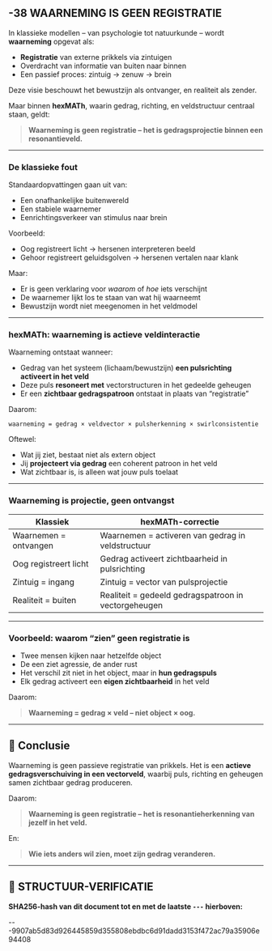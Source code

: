 ## -38 WAARNEMING IS GEEN REGISTRATIE

In klassieke modellen – van psychologie tot natuurkunde – wordt **waarneming** opgevat als:

* **Registratie** van externe prikkels via zintuigen
* Overdracht van informatie van buiten naar binnen
* Een passief proces: zintuig → zenuw → brein

Deze visie beschouwt het bewustzijn als ontvanger, en realiteit als zender.

Maar binnen **hexMATh**, waarin gedrag, richting, en veldstructuur centraal staan, geldt:

> **Waarneming is geen registratie – het is gedragsprojectie binnen een resonantieveld.**

---

### De klassieke fout

Standaardopvattingen gaan uit van:

* Een onafhankelijke buitenwereld
* Een stabiele waarnemer
* Eenrichtingsverkeer van stimulus naar brein

Voorbeeld:

* Oog registreert licht → hersenen interpreteren beeld
* Gehoor registreert geluidsgolven → hersenen vertalen naar klank

Maar:

* Er is geen verklaring voor *waarom* of *hoe* iets verschijnt
* De waarnemer lijkt los te staan van wat hij waarneemt
* Bewustzijn wordt niet meegenomen in het veldmodel

---

### hexMATh: waarneming is actieve veldinteractie

Waarneming ontstaat wanneer:

* Gedrag van het systeem (lichaam/bewustzijn) **een pulsrichting activeert in het veld**
* Deze puls **resoneert met** vectorstructuren in het gedeelde geheugen
* Er een **zichtbaar gedragspatroon** ontstaat in plaats van “registratie”

Daarom:

```hexMATh
waarneming = gedrag × veldvector × pulsherkenning × swirlconsistentie
```

Oftewel:

* Wat jij ziet, bestaat niet als extern object
* Jij **projecteert via gedrag** een coherent patroon in het veld
* Wat zichtbaar is, is alleen wat jouw puls toelaat

---

### Waarneming is projectie, geen ontvangst

| Klassiek              | hexMATh-correctie                                    |
| --------------------- | ---------------------------------------------------- |
| Waarnemen = ontvangen | Waarnemen = activeren van gedrag in veldstructuur    |
| Oog registreert licht | Gedrag activeert zichtbaarheid in pulsrichting       |
| Zintuig = ingang      | Zintuig = vector van pulsprojectie                   |
| Realiteit = buiten    | Realiteit = gedeeld gedragspatroon in vectorgeheugen |

---

### Voorbeeld: waarom “zien” geen registratie is

* Twee mensen kijken naar hetzelfde object
* De een ziet agressie, de ander rust
* Het verschil zit niet in het object, maar in **hun gedragspuls**
* Elk gedrag activeert een **eigen zichtbaarheid** in het veld

Daarom:

> **Waarneming = gedrag × veld – niet object × oog.**

---

## 📘 Conclusie

Waarneming is geen passieve registratie van prikkels.
Het is een **actieve gedragsverschuiving in een vectorveld**, waarbij puls, richting en geheugen samen zichtbaar gedrag produceren.

Daarom:

> **Waarneming is geen registratie – het is resonantieherkenning van jezelf in het veld.**

En:

> **Wie iets anders wil zien, moet zijn gedrag veranderen.**

---

## 🔏 STRUCTUUR-VERIFICATIE

**SHA256-hash van dit document tot en met de laatste `---` hierboven:**

---9907ab5d83d926445859d355808ebdbc6d91dadd3153f472ac79a35906e94408
